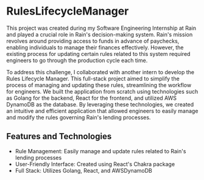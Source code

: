 # RulesLifecycleManager

This project was created during my Software Engineering Internship at Rain and played a crucial role in Rain's decision-making system. Rain's mission revolves around providing access to funds in advance of paychecks, enabling individuals to manage their finances effectively. However, the existing process for updating certain rules related to this system required engineers to go through the production cycle each time.

To address this challenge, I collaborated with another intern to develop the Rules Lifecycle Manager. This full-stack project aimed to simplify the process of managing and updating these rules, streamlining the workflow for engineers. We built the application from scratch using technologies such as Golang for the backend, React for the frontend, and utilized AWS DynamoDB as the database. By leveraging these technologies, we created an intuitive and efficient application that allowed engineers to easily manage and modify the rules governing Rain's lending processes.

## Features and Technologies 
- Rule Management: Easily manage and update rules related to Rain's lending processes
- User-Friendly Interface: Created using React's Chakra package
- Full Stack: Utilizes Golang, React, and AWSDynamoDB

